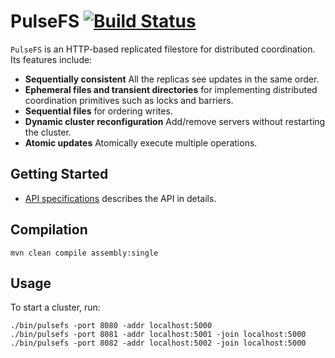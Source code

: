 PulseFS [![Build Status](https://travis-ci.org/zk1931/pulsefs.svg?branch=master)](https://travis-ci.org/zk1931/pulsefs)
=====

`PulseFS` is an HTTP-based replicated filestore for distributed coordination.
Its features include:

- **Sequentially consistent** All the replicas see updates in the same order.
- **Ephemeral files and transient directories** for implementing distributed
  coordination primitives such as locks and barriers.
- **Sequential files** for ordering writes.
- **Dynamic cluster reconfiguration** Add/remove servers without restarting the
  cluster.
- **Atomic updates** Atomically execute multiple operations.

Getting Started
---------------

- [API specifications](https://github.com/zk1931/pulsefs/blob/master/SPEC.md)
  describes the API in details.

Compilation
-----------

    mvn clean compile assembly:single

Usage
-----
To start a cluster, run:

    ./bin/pulsefs -port 8080 -addr localhost:5000
    ./bin/pulsefs -port 8081 -addr localhost:5001 -join localhost:5000
    ./bin/pulsefs -port 8082 -addr localhost:5002 -join localhost:5000

